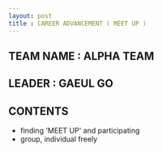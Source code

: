 ```yaml
---
layout: post
title : CAREER ADVANCEMENT ( MEET UP )
---
```


## TEAM NAME : ALPHA TEAM 
## LEADER : GAEUL GO
 
## CONTENTS 
- finding 'MEET UP' and participating 
- group, individual freely
